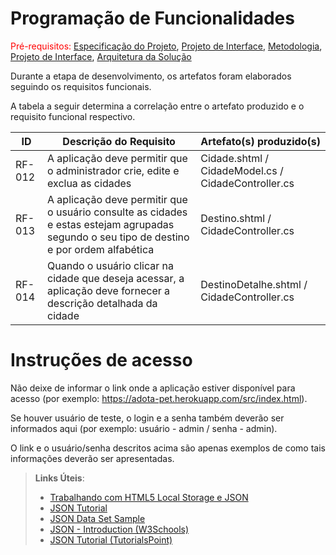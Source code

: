 # Programação de Funcionalidades

<span style="color:red">Pré-requisitos: <a href="2-Especificação do Projeto.md"> Especificação do Projeto</a></span>, <a href="3-Projeto de Interface.md"> Projeto de Interface</a>, <a href="4-Metodologia.md"> Metodologia</a>, <a href="3-Projeto de Interface.md"> Projeto de Interface</a>, <a href="5-Arquitetura da Solução.md"> Arquitetura da Solução</a>

Durante a etapa de desenvolvimento, os artefatos foram elaborados seguindo os requisitos funcionais.

A tabela a seguir determina a correlação entre o artefato produzido e o requisito funcional respectivo.

|ID    | Descrição do Requisito  | Artefato(s) produzido(s) |
|------|-----------------------------------------|----|
|RF-012|  A aplicação deve permitir que o administrador crie, edite e exclua as cidades | Cidade.shtml / CidadeModel.cs / CidadeController.cs | 
|RF-013|  A aplicação deve permitir que o usuário consulte as cidades e estas estejam agrupadas segundo o seu tipo de destino e por ordem alfabética  | Destino.shtml / CidadeController.cs |
|RF-014|  Quando o usuário clicar na cidade que deseja acessar, a aplicação deve fornecer a descrição detalhada da cidade  | DestinoDetalhe.shtml / CidadeController.cs |



# Instruções de acesso

Não deixe de informar o link onde a aplicação estiver disponível para acesso (por exemplo: https://adota-pet.herokuapp.com/src/index.html).

Se houver usuário de teste, o login e a senha também deverão ser informados aqui (por exemplo: usuário - admin / senha - admin).

O link e o usuário/senha descritos acima são apenas exemplos de como tais informações deverão ser apresentadas.

> **Links Úteis**:
>
> - [Trabalhando com HTML5 Local Storage e JSON](https://www.devmedia.com.br/trabalhando-com-html5-local-storage-e-json/29045)
> - [JSON Tutorial](https://www.w3resource.com/JSON)
> - [JSON Data Set Sample](https://opensource.adobe.com/Spry/samples/data_region/JSONDataSetSample.html)
> - [JSON - Introduction (W3Schools)](https://www.w3schools.com/js/js_json_intro.asp)
> - [JSON Tutorial (TutorialsPoint)](https://www.tutorialspoint.com/json/index.htm)

